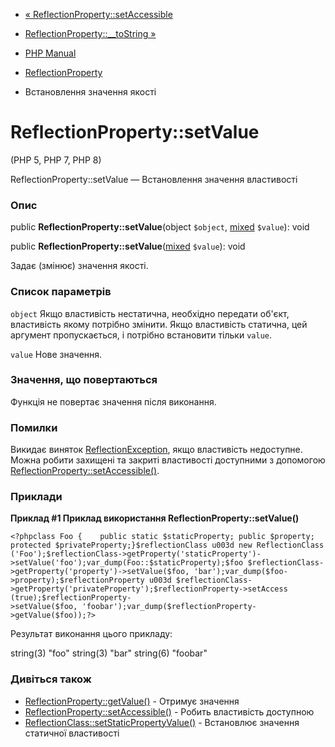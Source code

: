 - [«
ReflectionProperty::setAccessible](reflectionproperty.setaccessible.md)
- [ReflectionProperty::\_\_toString
»](reflectionproperty.tostring.md)

- [PHP Manual](index.md)
- [ReflectionProperty](class.reflectionproperty.md)
- Встановлення значення якості

# ReflectionProperty::setValue

(PHP 5, PHP 7, PHP 8)

ReflectionProperty::setValue — Встановлення значення властивості

### Опис

public **ReflectionProperty::setValue**(object `$object`,
[mixed](language.types.declarations.md#language.types.declarations.mixed)
`$value`): void

public
**ReflectionProperty::setValue**([mixed](language.types.declarations.md#language.types.declarations.mixed)
`$value`): void

Задає (змінює) значення якості.

### Список параметрів

`object`
Якщо властивість нестатична, необхідно передати об'єкт, властивість
якому потрібно змінити. Якщо властивість статична, цей аргумент
пропускається, і потрібно встановити тільки `value`.

`value`
Нове значення.

### Значення, що повертаються

Функція не повертає значення після виконання.

### Помилки

Викидає виняток
[ReflectionException](class.reflectionexception.md), якщо властивість
недоступне. Можна робити захищені та закриті властивості доступними з
допомогою
[ReflectionProperty::setAccessible()](reflectionproperty.setaccessible.md).

### Приклади

**Приклад #1 Приклад використання **ReflectionProperty::setValue()****

`<?phpclass Foo {    public static $staticProperty; public $property; protected $privateProperty;}$reflectionClass u003d new ReflectionClass('Foo');$reflectionClass->getProperty('staticProperty')->setValue('foo');var_dump(Foo::$staticProperty);$foo $reflectionClass->getProperty('property')->setValue($foo, 'bar');var_dump($foo->property);$reflectionProperty u003d $reflectionClass->getProperty('privateProperty');$reflectionProperty->setAccess (true);$reflectionProperty->setValue($foo, 'foobar');var_dump($reflectionProperty->getValue($foo));?> `

Результат виконання цього прикладу:

string(3) "foo"
string(3) "bar"
string(6) "foobar"

### Дивіться також

- [ReflectionProperty::getValue()](reflectionproperty.getvalue.md) -
Отримує значення
- [ReflectionProperty::setAccessible()](reflectionproperty.setaccessible.md) -
Робить властивість доступною
- [ReflectionClass::setStaticPropertyValue()](reflectionclass.setstaticpropertyvalue.md) -
Встановлює значення статичної властивості
